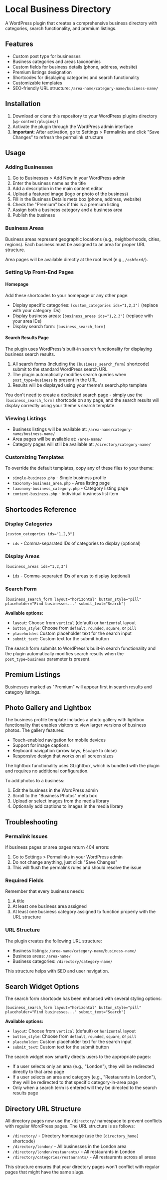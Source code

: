 # Local Business Directory

A WordPress plugin that creates a comprehensive business directory with categories, search functionality, and premium listings.

## Features

- Custom post type for businesses
- Business categories and areas taxonomies
- Custom fields for business details (phone, address, website)
- Premium listings designation
- Shortcodes for displaying categories and search functionality
- Customizable templates
- SEO-friendly URL structure: `/area-name/category-name/business-name/`

## Installation

1. Download or clone this repository to your WordPress plugins directory (`wp-content/plugins/`)
2. Activate the plugin through the WordPress admin interface
3. **Important**: After activation, go to Settings > Permalinks and click "Save Changes" to refresh the permalink structure

## Usage

### Adding Businesses

1. Go to Businesses > Add New in your WordPress admin
2. Enter the business name as the title
3. Add a description in the main content editor
4. Upload a featured image (logo or photo of the business)
5. Fill in the Business Details meta box (phone, address, website)
6. Check the "Premium" box if this is a premium listing
7. Assign both a business category and a business area
8. Publish the business

### Business Areas

Business areas represent geographic locations (e.g., neighborhoods, cities, regions). Each business must be assigned to an area for proper URL structure.

Area pages will be available directly at the root level (e.g., `/ashford/`).

### Setting Up Front-End Pages

#### Homepage

Add these shortcodes to your homepage or any other page:

- Display specific categories: `[custom_categories ids="1,2,3"]` (replace with your category IDs)
- Display business areas: `[business_areas ids="1,2,3"]` (replace with your area IDs)
- Display search form: `[business_search_form]`

#### Search Results Page

The plugin uses WordPress's built-in search functionality for displaying business search results.

1. All search forms (including the `[business_search_form]` shortcode) submit to the standard WordPress search URL
2. The plugin automatically modifies search queries when `post_type=business` is present in the URL
3. Results will be displayed using your theme's search.php template

You don't need to create a dedicated search page - simply use the `[business_search_form]` shortcode on any page, and the search results will display correctly using your theme's search template.

### Viewing Listings

- Business listings will be available at: `/area-name/category-name/business-name/`
- Area pages will be available at: `/area-name/`
- Category pages will still be available at: `/directory/category-name/`

### Customizing Templates

To override the default templates, copy any of these files to your theme:

- `single-business.php` - Single business profile
- `taxonomy-business_area.php` - Area listing page
- `taxonomy-business_category.php` - Category listing page
- `content-business.php` - Individual business list item

## Shortcodes Reference

### Display Categories
```
[custom_categories ids="1,2,3"]
```
- `ids` - Comma-separated IDs of categories to display (optional)

### Display Areas
```
[business_areas ids="1,2,3"]
```
- `ids` - Comma-separated IDs of areas to display (optional)

### Search Form
```
[business_search_form layout="horizontal" button_style="pill" placeholder="Find businesses..." submit_text="Search"]
```

**Available options:**

- `layout`: Choose from `vertical` (default) or `horizontal` layout
- `button_style`: Choose from `default`, `rounded`, `square`, or `pill`
- `placeholder`: Custom placeholder text for the search input
- `submit_text`: Custom text for the submit button

The search form submits to WordPress's built-in search functionality and the plugin automatically modifies search results when the `post_type=business` parameter is present.

## Premium Listings

Businesses marked as "Premium" will appear first in search results and category listings.

## Photo Gallery and Lightbox

The business profile template includes a photo gallery with lightbox functionality that enables visitors to view larger versions of business photos. The gallery features:

- Touch-enabled navigation for mobile devices
- Support for image captions
- Keyboard navigation (arrow keys, Escape to close)
- Responsive design that works on all screen sizes

The lightbox functionality uses GLightbox, which is bundled with the plugin and requires no additional configuration.

To add photos to a business:
1. Edit the business in the WordPress admin
2. Scroll to the "Business Photos" meta box
3. Upload or select images from the media library
4. Optionally add captions to images in the media library

## Troubleshooting

### Permalink Issues
If business pages or area pages return 404 errors:
1. Go to Settings > Permalinks in your WordPress admin
2. Do not change anything, just click "Save Changes" 
3. This will flush the permalink rules and should resolve the issue

### Required Fields
Remember that every business needs:
1. A title
2. At least one business area assigned
3. At least one business category assigned
to function properly with the URL structure

### URL Structure
The plugin creates the following URL structure:
- Business listings: `/area-name/category-name/business-name/`
- Business areas: `/area-name/`
- Business categories: `/directory/category-name/`

This structure helps with SEO and user navigation.

## Search Widget Options

The search form shortcode has been enhanced with several styling options:

```
[business_search_form layout="horizontal" button_style="pill" placeholder="Find businesses..." submit_text="Search"]
```

**Available options:**

- `layout`: Choose from `vertical` (default) or `horizontal` layout
- `button_style`: Choose from `default`, `rounded`, `square`, or `pill`
- `placeholder`: Custom placeholder text for the search input
- `submit_text`: Custom text for the submit button

The search widget now smartly directs users to the appropriate pages:

- If a user selects only an area (e.g., "London"), they will be redirected directly to that area page
- If a user selects an area and category (e.g., "Restaurants in London"), they will be redirected to that specific category-in-area page
- Only when a search term is entered will they be directed to the search results page

## Directory URL Structure

All directory pages now use the `/directory/` namespace to prevent conflicts with regular WordPress pages. The URL structure is as follows:

- `/directory/` - Directory homepage (use the `[directory_home]` shortcode)
- `/directory/london/` - All businesses in the London area
- `/directory/london/restaurants/` - All restaurants in London
- `/directory/categories/restaurants/` - All restaurants across all areas

This structure ensures that your directory pages won't conflict with regular pages that might have the same slugs. 